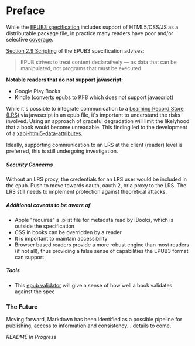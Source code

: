 Preface
=======

While the [EPUB3 specification](http://www.idpf.org/epub/30/spec/epub30-overview.html) includes support of HTML5/CSS/JS as a distributable package file, in practice many readers have poor and/or selective [coverage](http://epubtest.org/results/).

[Section 2.9 Scripting](http://www.idpf.org/epub/30/spec/epub30-overview.html#sec-scripting) of the EPUB3 specification advises:

> EPUB strives to treat content declaratively — as data that can be manipulated, not programs that must be executed

**Notable readers that do not support javascript:**

- Google Play Books
- Kindle (converts epubs to KF8 which does not support javascript)

While it's possible to integrate communication to a [Learning Record Store (LRS)](https://lrs.adlnet.gov/xAPI/) via javascript in an epub file, it's important to understand the risks involved. Using an approach of graceful degradation will limit the likelyhood that a book would become unreadable. This finding led to the development of a [xapi-html5-data-attributes](http://github.com/adlnet/xapi-html5-data-attributes).

Ideally, supporting communication to an LRS at the client (reader) level is preferred, this is still undergoing investigation.


##### Security Concerns

Without an LRS proxy, the credentials for an LRS user would be included in the epub. Push to move towards oauth, oauth 2, or a proxy to the LRS.  The LRS still needs to implement protection against theoretical attacks.


##### Additional caveats to be aware of

- Apple "requires" a .plist file for metadata read by iBooks, which is outside the specification
- CSS in books can be overridden by a reader
- It is important to maintain accessibility
- Browser based readers provide a more robust engine than most readers (if not all), thus providing a false sense of capabilities the EPUB3 format can support


##### Tools
- This [epub validator](http://validator.idpf.org/) will give a sense of how well a book validates against the spec


### The Future

Moving forward, Markdown has been identified as a possible pipeline for publishing, access to information and consistency... details to come.

*README In Progress*
